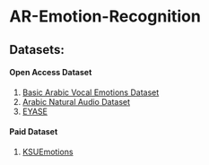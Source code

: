 # AR-Emotion-Recognition
## Datasets:
#### Open Access Dataset
1. [Basic Arabic Vocal Emotions Dataset](https://www.kaggle.com/a13x10/basic-arabic-vocal-emotions-dataset)
2. [Arabic Natural Audio Dataset](https://www.kaggle.com/suso172/arabic-natural-audio-dataset)
3. [EYASE](https://drive.google.com/file/d/1dGEhcc3hjtZKMkojdLxdSGYo2Nk4UJxF/view?usp=sharing)
#### Paid  Dataset
1. [KSUEmotions](https://catalog.ldc.upenn.edu/LDC2017S12)

